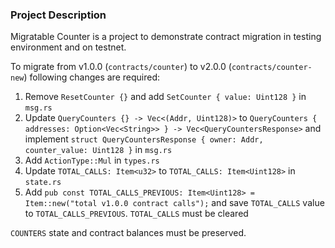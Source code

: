 ### Project Description

Migratable Counter is a project to demonstrate contract migration in testing environment and on testnet.

To migrate from v1.0.0 (`contracts/counter`) to v2.0.0 (`contracts/counter-new`) following changes are required:
1. Remove `ResetCounter {}` and add `SetCounter { value: Uint128 }` in `msg.rs`
2. Update `QueryCounters {} -> Vec<(Addr, Uint128)>` to `QueryCounters { addresses: Option<Vec<String>> } -> Vec<QueryCountersResponse>` and implement `struct QueryCountersResponse { owner: Addr, counter_value: Uint128 }` in `msg.rs`
3. Add `ActionType::Mul` in `types.rs`
4. Update `TOTAL_CALLS: Item<u32>` to `TOTAL_CALLS: Item<Uint128>` in `state.rs`
5. Add `pub const TOTAL_CALLS_PREVIOUS: Item<Uint128> = Item::new("total v1.0.0 contract calls");` and save `TOTAL_CALLS` value to `TOTAL_CALLS_PREVIOUS`. `TOTAL_CALLS` must be cleared

`COUNTERS` state and contract balances must be preserved.
